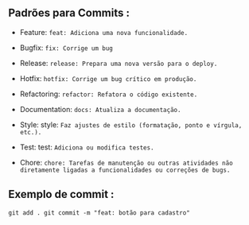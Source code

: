 ## Padrões para Commits :

- Feature:  `feat: Adiciona uma nova funcionalidade.`

- Bugfix: `fix: Corrige um bug`

- Release: `release: Prepara uma nova versão para o deploy.`

- Hotfix: `hotfix: Corrige um bug crítico em produção.`

- Refactoring: `refactor: Refatora o código existente.`

- Documentation: `docs: Atualiza a documentação.`

- Style: style: `Faz ajustes de estilo (formatação, ponto e vírgula, etc.).`

- Test: test: `Adiciona ou modifica testes.`

- Chore: `chore: Tarefas de manutenção ou outras atividades não diretamente ligadas a funcionalidades ou correções de bugs.`

## Exemplo de commit :

`git add .
git commit -m "feat: botão para cadastro"`